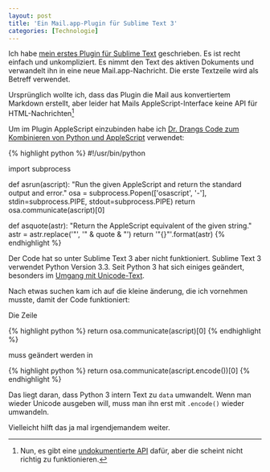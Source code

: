 ```yaml
---
layout: post
title: 'Ein Mail.app-Plugin für Sublime Text 3'
categories: [Technologie]
---
```


Ich habe [mein erstes Plugin für Sublime Text](https://github.com/moehrenzahn/Mail) geschrieben. Es ist recht einfach und unkompliziert. Es nimmt den Text des aktiven Dokuments und verwandelt ihn in eine neue Mail.app-Nachricht. Die erste Textzeile wird als Betreff verwendet.

Ursprünglich wollte ich, dass das Plugin die Mail aus konvertiertem Markdown erstellt, aber leider hat Mails AppleScript-Interface keine API für HTML-Nachrichten[^1]

Um im Plugin AppleScript einzubinden habe ich [Dr. Drangs Code zum Kombinieren von Python und AppleScript](http://www.leancrew.com/all-this/2013/03/combining-python-and-applescript/) verwendet:


{% highlight python %}
#!/usr/bin/python

import subprocess

def asrun(ascript):
  "Run the given AppleScript and return the standard output and error."
  osa = subprocess.Popen(['osascript', '-'],
                         stdin=subprocess.PIPE,
                         stdout=subprocess.PIPE)
  return osa.communicate(ascript)[0]

def asquote(astr):
  "Return the AppleScript equivalent of the given string."
  astr = astr.replace('"', '" & quote & "')
  return '"{}"'.format(astr)
{% endhighlight %}

Der Code hat so unter Sublime Text 3 aber nicht funktioniert. Sublime Text 3 verwendet Python Version 3.3. Seit Python 3 hat sich einiges geändert, besonders im [Umgang mit Unicode-Text](http://docs.python.org/3.0/whatsnew/3.0.html#text-vs-data-instead-of-unicode-vs-8-bit). 

Nach etwas suchen kam ich auf die kleine änderung, die ich vornehmen musste, damit der Code funktioniert:

Die Zeile

{% highlight python %}
return osa.communicate(ascript)[0]
{% endhighlight %}

muss geändert werden in 

{% highlight python %}
return osa.communicate(ascript.encode())[0]
{% endhighlight %}

Das liegt daran, dass Python 3 intern Text zu `data` umwandelt. Wenn man wieder Unicode ausgeben will, muss man ihn erst mit `.encode()` wieder umwandeln.

Vielleicht hilft das ja mal irgendjemandem weiter. 

[^1]: Nun, es gibt eine [undokumentierte API](http://macscripter.net/viewtopic.php?id=36778) dafür, aber die scheint nicht richtig zu funktionieren.